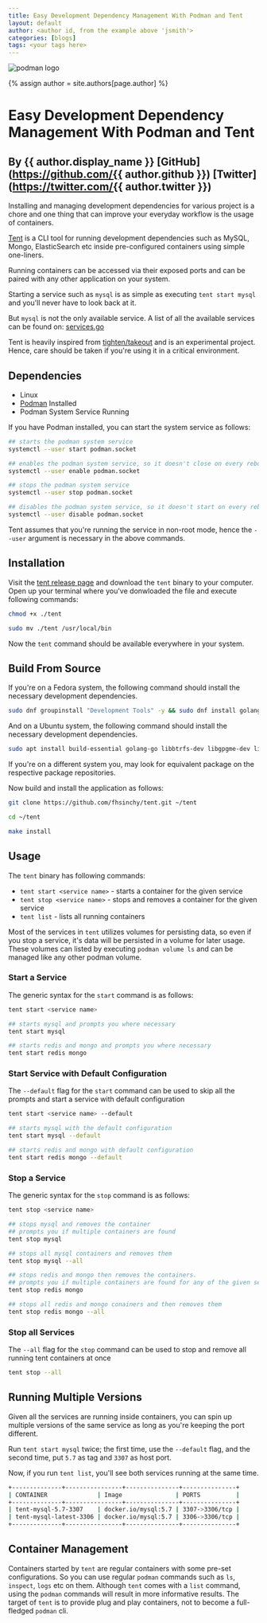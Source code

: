 ```yaml
---
title: Easy Development Dependency Management With Podman and Tent
layout: default
author: <author id, from the example above 'jsmith'>
categories: [blogs]
tags: <your tags here>
---
```

![podman logo](https://podman.io/images/podman.svg)

{% assign author = site.authors[page.author] %}
# Easy Development Dependency Management With Podman and Tent
## By {{ author.display_name }} [GitHub](https://github.com/{{ author.github }}) [Twitter](https://twitter.com/{{ author.twitter }})

Installing and managing development dependencies for various project is a chore and one thing that can improve your everyday workflow is the usage of containers.

[Tent](https://github.com/fhsinchy/tent/) is a CLI tool for running development dependencies such as MySQL, Mongo, ElasticSearch etc inside pre-configured containers using simple one-liners.

Running containers can be accessed via their exposed ports and can be paired with any other application on your system.

Starting a service such as `mysql` is as simple as executing `tent start mysql` and you'll never have to look back at it.

But `mysql` is not the only available service. A list of all the available services can be found on: [services.go](https://github.com/fhsinchy/tent/blob/master/store/services.go)

Tent is heavily inspired from [tighten/takeout](https://github.com/tighten/takeout) and is an experimental project. Hence, care should be taken if you're using it in a critical environment.

## Dependencies

* Linux
* [Podman](https://podman.io/getting-started/installation) Installed
* Podman System Service Running

If you have Podman installed, you can start the system service as follows:

```bash
## starts the podman system service
systemctl --user start podman.socket

## enables the podman system service, so it doesn't close on every reboot
systemctl --user enable podman.socket

## stops the podman system service
systemctl --user stop podman.socket

## disables the podman system service, so it doesn't start on every reboot
systemctl --user disable podman.socket
```

Tent assumes that you're running the service in non-root mode, hence the `--user` argument is necessary in the above commands.

## Installation

Visit the [tent release page](https://github.com/fhsinchy/tent/releases/) and download the `tent` binary to your computer. Open up your terminal where you've donwloaded the file and execute following commands:

```bash
chmod +x ./tent

sudo mv ./tent /usr/local/bin
```

Now the `tent` command should be available everywhere in your system.

## Build From Source

If you're on a Fedora system, the following command should install the necessary development dependencies.

```bash
sudo dnf groupinstall "Development Tools" -y && sudo dnf install golang btrfs-progs-devel gpgme-devel device-mapper-devel -y
```

And on a Ubuntu system, the following command should install the necessary development dependencies.

```bash
sudo apt install build-essential golang-go libbtrfs-dev libgpgme-dev libdevmapper-dev -y
```

If you're on a different system you, may look for equivalent package on the respective package repositories.

Now build and install the application as follows:

```bash
git clone https://github.com/fhsinchy/tent.git ~/tent

cd ~/tent

make install
```

## Usage

The `tent` binary has following commands:

* `tent start <service name>` - starts a container for the given service
* `tent stop <service name>` - stops and removes a container for the given service
* `tent list` - lists all running containers

Most of the services in `tent` utilizes volumes for persisting data, so even if you stop a service, it's data will be persisted in a volume for later usage. These volumes can listed by executing `podman volume ls` and can be managed like any other podman volume.

### Start a Service

The generic syntax for the `start` command is as follows:

```bash
tent start <service name>

## starts mysql and prompts you where necessary
tent start mysql

## starts redis and mongo and prompts you where necessary
tent start redis mongo
```

### Start Service with Default Configuration

The `--default` flag for the `start` command can be used to skip all the prompts and start a service with default configuration

```bash
tent start <service name> --default

## starts mysql with the default configuration
tent start mysql --default

## starts redis and mongo with default configuration
tent start redis mongo --default
```

### Stop a Service

The generic syntax for the `stop` command is as follows:

```bash
tent stop <service name>

## stops mysql and removes the container
## prompts you if multiple containers are found
tent stop mysql

## stops all mysql containers and removes them
tent stop mysql --all

## stops redis and mongo then removes the containers.
## prompts you if multiple containers are found for any of the given services.
tent stop redis mongo

## stops all redis and mongo conainers and then removes them
tent stop redis mongo --all
```

### Stop all Services

The `--all` flag for the `stop` command can be used to stop and remove all running tent containers at once

```bash
tent stop --all
```

## Running Multiple Versions

Given all the services are running inside containers, you can spin up multiple versions of the same service as long as you're keeping the port different.

Run `tent start mysql` twice; the first time, use the `--default` flag, and the second time, put `5.7` as tag and `3307` as host port.

Now, if you run `tent list`, you'll see both services running at the same time.

```bash
+--------------+----------------+---------------+---------------+
| CONTAINER              | Image               | PORTS          |
+--------------+----------------+---------------+---------------+
| tent-mysql-5.7-3307    | docker.io/mysql:5.7 | 3307->3306/tcp |
| tent-mysql-latest-3306 | docker.io/mysql:5.7 | 3306->3306/tcp |
+--------------+----------------+---------------+---------------+
```

## Container Management

Containers started by `tent` are regular containers with some pre-set configurations. So you can use regular `podman` commands such as `ls`, `inspect`, `logs` etc on them. Although `tent` comes with a `list` command, using the `podman` commands will result in more informative results. The target of `tent` is to provide plug and play containers, not to become a full-fledged `podman` cli.